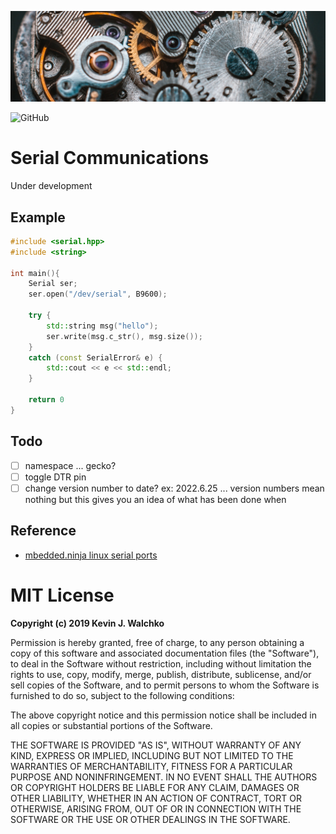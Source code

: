 ![](pics/header.jpg)

![GitHub](https://img.shields.io/github/license/gecko-robotics/serialcomm)

# Serial Communications

Under development

## Example

```c++
#include <serial.hpp>
#include <string>

int main(){
    Serial ser;
    ser.open("/dev/serial", B9600);

    try {
        std::string msg("hello");
        ser.write(msg.c_str(), msg.size());
    }
    catch (const SerialError& e) {
        std::cout << e << std::endl;
    }

    return 0
}
```

## Todo

- [ ] namespace ... gecko?
- [ ] toggle DTR pin
- [ ] change version number to date? ex: 2022.6.25 ... version numbers mean nothing but this gives you an idea of what has been done when

## Reference

- [mbedded.ninja linux serial ports](https://blog.mbedded.ninja/programming/operating-systems/linux/linux-serial-ports-using-c-cpp/)

# MIT License

**Copyright (c) 2019 Kevin J. Walchko**

Permission is hereby granted, free of charge, to any person obtaining a copy
of this software and associated documentation files (the "Software"), to deal
in the Software without restriction, including without limitation the rights
to use, copy, modify, merge, publish, distribute, sublicense, and/or sell
copies of the Software, and to permit persons to whom the Software is
furnished to do so, subject to the following conditions:

The above copyright notice and this permission notice shall be included in all
copies or substantial portions of the Software.

THE SOFTWARE IS PROVIDED "AS IS", WITHOUT WARRANTY OF ANY KIND, EXPRESS OR
IMPLIED, INCLUDING BUT NOT LIMITED TO THE WARRANTIES OF MERCHANTABILITY,
FITNESS FOR A PARTICULAR PURPOSE AND NONINFRINGEMENT. IN NO EVENT SHALL THE
AUTHORS OR COPYRIGHT HOLDERS BE LIABLE FOR ANY CLAIM, DAMAGES OR OTHER
LIABILITY, WHETHER IN AN ACTION OF CONTRACT, TORT OR OTHERWISE, ARISING FROM,
OUT OF OR IN CONNECTION WITH THE SOFTWARE OR THE USE OR OTHER DEALINGS IN THE
SOFTWARE.
